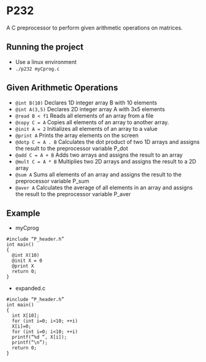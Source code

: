 # P232
A C  preprocessor to perform given arithmetic operations on matrices.

## Running the project
- Use a linux environment
- `./p232 myCprog.c`

## Given Arithmetic Operations
- `@int B(10)` Declares 1D integer array B with 10 elements
- `@int A(3,5)` Declares 2D integer array A with 3x5 elements 
- `@read B < f1` Reads all elements of an array from a file
- `@copy C = A` Copies all elements of an array to another array.
- `@init A = 2` Initializes all elements of an array to a value
- `@print A` Prints the array elements on the screen
- `@dotp C = A . B` Calculates the dot product of two 1D arrays and assigns the result to the preprocessor variable P_dot
- `@add C = A + B` Adds two arrays and assigns the result to an array
- `@mult C = A * B` Multiplies two 2D arrays and assigns the result to a 2D array
- `@sum A` Sums all elements of an array and assigns the result to the preprocessor variable P_sum
- `@aver A` Calculates the average of all elements in an array and assigns the result to the preprocessor variable P_aver

## Example
- myCprog
````````
#include “P_header.h”
int main()
{
  @int X(10)
  @init X = 0
  @print X
  return 0;
}
````````
- expanded.c 
````````
#include “P_header.h”
int main()
{
  int X[10];
  for (int i=0; i<10; ++i)
  X[i]=0;
  for (int i=0; i<10; ++i)
  printf(“%d “, X[i]);
  printf(“\n”);
  return 0;
}
````````
